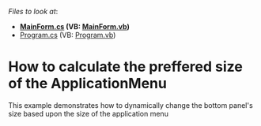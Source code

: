 <!-- default file list -->
*Files to look at*:

* **[MainForm.cs](./CS/MainForm.cs) (VB: [MainForm.vb](./VB/MainForm.vb))**
* [Program.cs](./CS/Program.cs) (VB: [Program.vb](./VB/Program.vb))
<!-- default file list end -->
# How to calculate the preffered size of the ApplicationMenu


<p>This example demonstrates how to dynamically change the bottom panel's size based upon the size of the application menu</p>

<br/>


